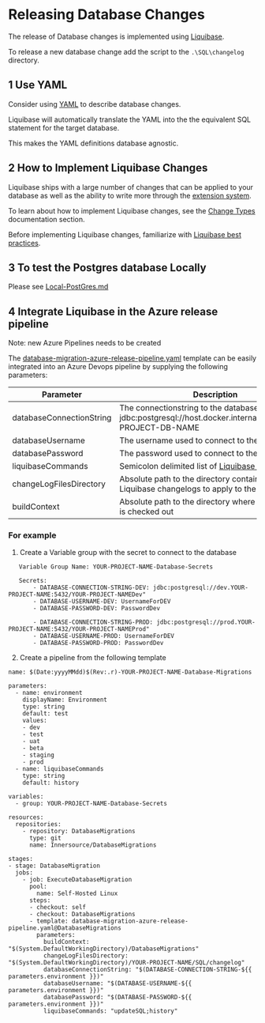 # Releasing Database Changes

The release of Database changes is implemented using [Liquibase](https://www.liquibase.org/). 

To release a new database change add the script to the `.\SQL\changelog` directory. 


## 1 Use YAML
Consider using [YAML](https://docs.liquibase.com/concepts/basic/yaml-format.html) to describe database changes.

Liquibase will automatically translate the YAML into the the equivalent SQL statement for the target database.

This makes the YAML definitions database agnostic.


## 2 How to Implement Liquibase Changes

Liquibase ships with a large number of changes that can be applied to your database as well as the ability to write more through the [extension system](https://liquibase.jira.com/wiki/spaces/CONTRIB/overview).

To learn about how to implement Liquibase changes, see the [Change Types](https://docs.liquibase.com/change-types/home.html) documentation section.

Before implementing Liquibase changes, familiarize with [Liquibase best practices](https://docs.liquibase.com/concepts/bestpractices.html).


## 3 To test the Postgres database Locally
Please see [Local-PostGres.md](./docs/Local-PostGres.md)


## 4 Integrate Liquibase in the Azure release pipeline
Note: new Azure Pipelines needs to be created

 The [database-migration-azure-release-pipeline.yaml](./database-migration-azure-release-pipeline.yaml) template can be easily integrated into an Azure Devops pipeline by supplying the following parameters:

| Parameter                | Description |
|--------------------------|-------------|
| databaseConnectionString | The connectionstring to the database e.g. jdbc:postgresql://host.docker.internal:5432/YOUR-PROJECT-DB-NAME |
| databaseUsername         | The username used to connect to the database |
| databasePassword         | The password used to connect to the database |
| liquibaseCommands        | Semicolon delimited list of [Liquibase commands](https://docs.liquibase.com/commands/home.html) |
| changeLogFilesDirectory  | Absolute path to the directory containing the Liquibase changelogs to apply to the database |
| buildContext             | Absolute path to the directory where this repository is checked out |


### For example

 1) Create a Variable group with the secret to connect to the database 

 ```
    Variable Group Name: YOUR-PROJECT-NAME-Database-Secrets

    Secrets:
        - DATABASE-CONNECTION-STRING-DEV: jdbc:postgresql://dev.YOUR-PROJECT-NAME:5432/YOUR-PROJECT-NAMEDev"
        - DATABASE-USERNAME-DEV: UsernameForDEV
        - DATABASE-PASSWORD-DEV: PasswordDev
        
        - DATABASE-CONNECTION-STRING-PROD: jdbc:postgresql://prod.YOUR-PROJECT-NAME:5432/YOUR-PROJECT-NAMEProd"
        - DATABASE-USERNAME-PROD: UsernameForDEV
        - DATABASE-PASSWORD-PROD: PasswordDev
 ```

2) Create a pipeline from the following template

```
name: $(Date:yyyyMMdd)$(Rev:.r)-YOUR-PROJECT-NAME-Database-Migrations

parameters:  
  - name: environment
    displayName: Environment
    type: string
    default: test
    values:
    - dev
    - test
    - uat
    - beta
    - staging
    - prod
  - name: liquibaseCommands
    type: string
    default: history

variables:
  - group: YOUR-PROJECT-NAME-Database-Secrets
  
resources:
  repositories:
    - repository: DatabaseMigrations
      type: git
      name: Innersource/DatabaseMigrations

stages:
- stage: DatabaseMigration
  jobs:
    - job: ExecuteDatabaseMigration
      pool:
        name: Self-Hosted Linux
      steps:
      - checkout: self
      - checkout: DatabaseMigrations
      - template: database-migration-azure-release-pipeline.yaml@DatabaseMigrations
        parameters:
          buildContext: "$(System.DefaultWorkingDirectory)/DatabaseMigrations"
          changeLogFilesDirectory: "$(System.DefaultWorkingDirectory)/YOUR-PROJECT-NAME/SQL/changelog"
          databaseConnectionString: "$(DATABASE-CONNECTION-STRING-${{ parameters.environment }})"
          databaseUsername: "$(DATABASE-USERNAME-${{ parameters.environment }})"
          databasePassword: "$(DATABASE-PASSWORD-${{ parameters.environment }})"
          liquibaseCommands: "updateSQL;history" 
```
